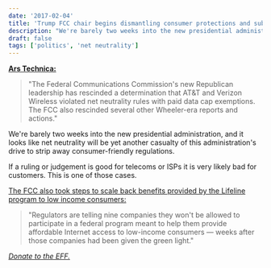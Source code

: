 ```yaml
---
date: '2017-02-04'
title: 'Trump FCC chair begins dismantling consumer protections and subsidies'
description: "We're barely two weeks into the new presidential administration, and it looks like net neutrality will be yet another casualty of this administration's drive to strip away consumer-friendly regulations."
draft: false
tags: ['politics', 'net neutrality']
---
```


**[Ars Technica:](https://arstechnica.com/tech-policy/2017/02/fcc-rescinds-claim-that-att-and-verizon-violated-net-neutrality/)**

> "The Federal Communications Commission's new Republican leadership has rescinded a determination that AT&T and Verizon Wireless violated net neutrality rules with paid data cap exemptions. The FCC also rescinded several other Wheeler-era reports and actions."<!-- excerpt -->

We're barely two weeks into the new presidential administration, and it looks like net neutrality will be yet another casualty of this administration's drive to strip away consumer-friendly regulations.

If a ruling or judgement is good for telecoms or ISPs it is very likely bad for customers. This is one of those cases.

[The FCC also took steps to scale back benefits provided by the Lifeline program to low income consumers:](https://www.washingtonpost.com/amphtml/news/the-switch/wp/2017/02/03/the-fcc-is-stopping-9-companies-from-providing-subsidized-broadband-to-the-poor/)

> "Regulators are telling nine companies they won't be allowed to participate in a federal program meant to help them provide affordable Internet access to low-income consumers — weeks after those companies had been given the green light."

_[Donate to the EFF.](https://eff.org/donate)_
